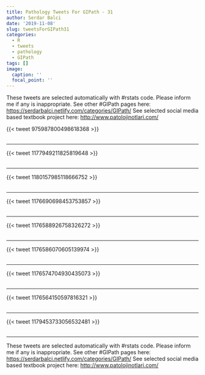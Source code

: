 ```yaml
---
title: Pathology Tweets For GIPath - 31
author: Serdar Balci
date: '2019-11-08'
slug: tweetsForGIPath31
categories:
  - R
  - tweets
  - pathology
  - GIPath
tags: []
image:
  caption: ''
  focal_point: ''
---
```



These tweets are selected automatically with #rstats code. Please inform me if any is inappropriate.
See other #GIPath pages here: https://serdarbalci.netlify.com/categories/GIPath/ 
See selected social media based textbook project here: http://www.patolojinotlari.com/

{{< tweet 975987800498618368 >}}
<br>
<br>
<hr>
{{< tweet 1177949211825819648 >}}
<br>
<br>
<hr>
{{< tweet 1180157985118666752 >}}
<br>
<br>
<hr>
{{< tweet 1176690698453753857 >}}
<br>
<br>
<hr>
{{< tweet 1176588926758326272 >}}
<br>
<br>
<hr>
{{< tweet 1176586070605139974 >}}
<br>
<br>
<hr>
{{< tweet 1176574704930435073 >}}
<br>
<br>
<hr>
{{< tweet 1176564150597816321 >}}
<br>
<br>
<hr>
{{< tweet 1179453733056532481 >}}
<br>
<br>
<hr>


These tweets are selected automatically with #rstats code. Please inform me if any is inappropriate.
See other #GIPath pages here: https://serdarbalci.netlify.com/categories/GIPath/ 
See selected social media based textbook project here: http://www.patolojinotlari.com/
